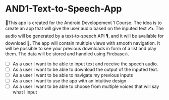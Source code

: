 # AND1-Text-to-Speech-App
🤖This app is created for the Android Developement 1 Course.
The idea is to create an app that will give the user audio based on the inputed text ✍. The audio will be generated by a text-to-speech API 🎙, and it will be available for download 🔽. The app will contain multiple views with smooth navigation. It will be possible to see your previous downloads in form of a list and play them. The data will be stored and handled using Firebase🔥.

- [ ] As a user I want to be able to input text and receive the speech audio.
- [ ] As a user I want to be able to download the output of the inputed text.
- [ ] As a user I want to be able to navigate my previous inputs
- [ ] As a user I want to use the app with an intuitive design
- [ ] As a user I want to be able to choose from multiple voices that will say what I input
